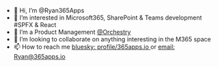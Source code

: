 - 👋 Hi, I’m @Ryan365Apps
- 👀 I’m interested in Microsoft365, SharePoint & Teams development #SPFX & React
- 🌱 I’m a Product Management [@Orchestry](https://www.orchestry.com/)
- 💞️ I’m looking to collaborate on anything interesting in the M365 space
- 📫 How to reach me 
[bluesky: profile/365apps.io ](https://bsky.app/profile/365apps.io)
    or [email: Ryan@365apps.io](mailto:Ryan@365apps.io)

<!---
Ryan365Apps/Ryan365Apps is a ✨ special ✨ repository because its `README.md` (this file) appears on your GitHub profile.
You can click the Preview link to take a look at your changes.
--->
